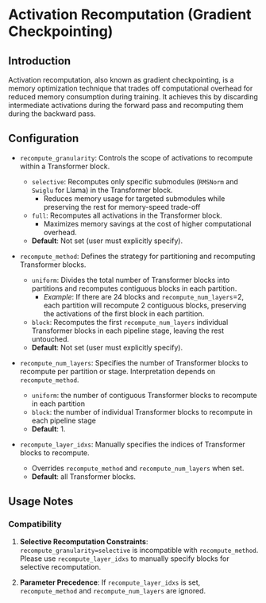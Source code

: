 # Activation Recomputation (Gradient Checkpointing)

## Introduction

Activation recomputation, also known as gradient checkpointing, is a memory optimization technique that trades off computational overhead for reduced memory consumption during training. It achieves this by discarding intermediate activations during the forward pass and recomputing them during the backward pass.

## Configuration

- `recompute_granularity`: Controls the scope of activations to recompute within a Transformer block.
    - `selective`: Recomputes only specific submodules (`RMSNorm` and `Swiglu` for Llama) in the Transformer block.
        - Reduces memory usage for targeted submodules while preserving the rest for memory-speed trade-off
    - `full`: Recomputes all activations in the Transformer block.
        - Maximizes memory savings at the cost of higher computational overhead.
    - **Default**: Not set (user must explicitly specify).

- `recompute_method`: Defines the strategy for partitioning and recomputing Transformer blocks.
    - `uniform`: Divides the total number of Transformer blocks into partitions and recomputes contiguous blocks in each partition.
        - *Example*: If there are 24 blocks and `recompute_num_layers`=2, each partition will recompute 2 contiguous blocks, preserving the activations of the first block in each partition.
    - `block`: Recomputes the first `recompute_num_layers` individual Transformer blocks in each pipeline stage, leaving the rest untouched.
    - **Default**: Not set (user must explicitly specify).

- `recompute_num_layers`: Specifies the number of Transformer blocks to recompute per partition or stage. Interpretation depends on `recompute_method`.
    - `uniform`: the number of contiguous Transformer blocks to recompute in each partition
    - `block`: the number of individual Transformer blocks to recompute in each pipeline stage
    - **Default**: 1.

- `recompute_layer_idxs`: Manually specifies the indices of Transformer blocks to recompute.
    - Overrides `recompute_method` and `recompute_num_layers` when set.
    - **Default**: all Transformer blocks.

## Usage Notes

### Compatibility

1. **Selective Recomputation Constraints**: `recompute_granularity=selective` is incompatible with `recompute_method`. Please use `recompute_layer_idxs` to manually specify blocks for selective recomputation.

2. **Parameter Precedence**: If `recompute_layer_idxs` is set, `recompute_method` and `recompute_num_layers` are ignored.

